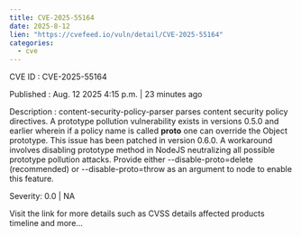 ```yaml
--- 
title: CVE-2025-55164
date: 2025-8-12
lien: "https://cvefeed.io/vuln/detail/CVE-2025-55164"
categories:
  - cve
---
```


CVE ID : CVE-2025-55164

Published :  Aug. 12
2025
4:15 p.m. | 23 minutes ago

Description : content-security-policy-parser parses content security policy directives. A prototype pollution vulnerability exists in versions 0.5.0 and earlier
wherein if a policy name is called __proto__
one can override the Object prototype. This issue has been patched in version 0.6.0. A workaround involves disabling prototype method in NodeJS
neutralizing all possible prototype pollution attacks. Provide either --disable-proto=delete (recommended) or --disable-proto=throw as an argument to node to enable this feature.

Severity: 0.0 | NA

Visit the link for more details
such as CVSS details
affected products
timeline
and more...
